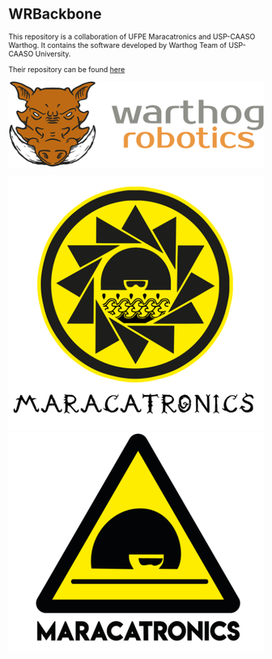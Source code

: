 # WRBackbone


This repository is a collaboration of UFPE Maracatronics and USP-CAASO Warthog. It contains the software developed by Warthog Team of USP-CAASO University.

Their repository can be found 
[here](https://warthog.assembla.com/spaces/warthog-dia/wiki)

![Warthog Robotics](img/warthog.png?raw=true "Warthog Robotics")

![Armorial Project](img/armorialproject.png?raw=true "Maracatronics Armorial Project")
![Maracatronics](img/maracatronics.png?raw=true "Maracatronics")
